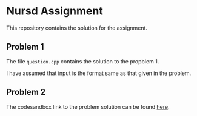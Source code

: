 # Nursd Assignment

This repository contains the solution for the assignment.

## Problem 1

The file `question.cpp` contains the solution to the propblem 1.

I have assumed that input is the format same as that given in the problem.

## Problem 2

The codesandbox link to the problem solution can be found [here](https://codesandbox.io/s/flexi-componentsarthak-1xy7j).
